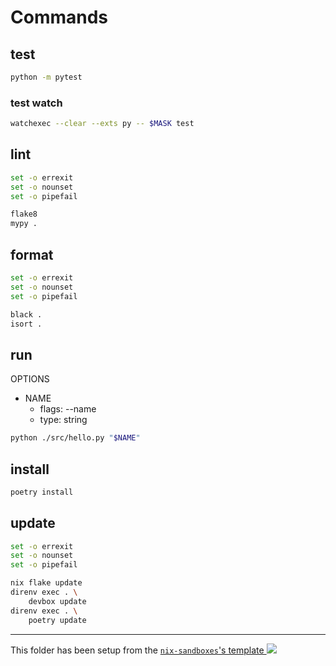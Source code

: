 # Commands

## test

```sh
python -m pytest
```

### test watch

```sh
watchexec --clear --exts py -- $MASK test
```

## lint

```bash
set -o errexit
set -o nounset
set -o pipefail

flake8
mypy .
```

## format

```bash
set -o errexit
set -o nounset
set -o pipefail

black .
isort .
```

## run

OPTIONS

- NAME
  - flags: --name
  - type: string

```sh
python ./src/hello.py "$NAME"
```

## install

```sh
poetry install
```

## update

```bash
set -o errexit
set -o nounset
set -o pipefail

nix flake update
direnv exec . \
    devbox update
direnv exec . \
    poetry update
```

---

<!-- markdownlint-disable-next-line MD039 MD045 -->
This folder has been setup from the [`nix-sandboxes`'s template ![](https://img.shields.io/gitlab/stars/pinage404/nix-sandboxes?style=social)](https://gitlab.com/pinage404/nix-sandboxes)
